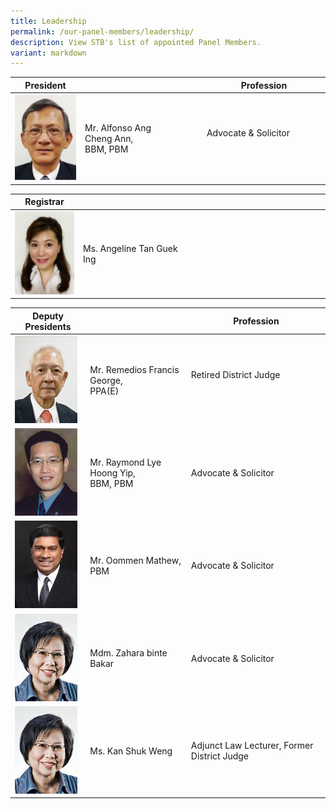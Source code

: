 ```yaml
---
title: Leadership
permalink: /our-panel-members/leadership/
description: View STB's list of appointed Panel Members.
variant: markdown
---
```

| President |  | Profession  |
| -------- | -------- | -------- |
![](/images/Our%20Panel%20Members/Leadership/mr-alfonso.jpg)| Mr. Alfonso Ang Cheng&nbsp;Ann,  <br>BBM, PBM<br> | Advocate &amp; Solicitor &nbsp; &nbsp; &nbsp; &nbsp;  &nbsp; &nbsp;&nbsp; &nbsp;  |


| Registrar |  |  |
| -------- | -------- | -------- |
![](/images/Our%20Panel%20Members/Leadership/ms-angeline-tan-guek-ing.jpg)| Ms. Angeline Tan Guek Ing    | &nbsp;&nbsp; &nbsp; &nbsp; &nbsp; &nbsp; &nbsp; &nbsp; &nbsp; &nbsp; &nbsp; &nbsp; &nbsp; &nbsp; &nbsp; &nbsp; &nbsp; &nbsp; &nbsp; &nbsp; &nbsp; &nbsp; &nbsp; &nbsp; &nbsp; &nbsp; &nbsp; &nbsp; &nbsp;&nbsp; &nbsp; &nbsp; &nbsp;   |


| Deputy Presidents |  | Profession  |
| -------- | -------- | -------- |
![](/images/Our%20Panel%20Members/Leadership/mr-remedios-francis-g.jpg)| Mr. Remedios Francis George,  <br>PPA(E)<br> | Retired District Judge&nbsp; &nbsp; &nbsp; &nbsp; &nbsp; &nbsp; &nbsp; &nbsp; &nbsp;&nbsp;    |
![](/images/Our%20Panel%20Members/Leadership/mr-raymond-lye.jpg)| Mr. Raymond Lye Hoong Yip, <br>BBM, PBM<br> | Advocate &amp; Solicitor |
![](/images/Our%20Panel%20Members/Leadership/mr-oommen-mathew.jpg)| Mr. Oommen Mathew, <br>PBM<br> | Advocate &amp; Solicitor |
![](/images/Our%20Panel%20Members/Leadership/ms-lee-lay-see.jpg)| Mdm. Zahara binte Bakar | Advocate &amp; Solicitor |
![](/images/Our%20Panel%20Members/Leadership/ms-lee-lay-see.jpg)| Ms. Kan Shuk Weng | Adjunct Law Lecturer, Former District Judge |

